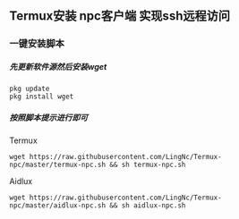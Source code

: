 ## Termux安装 npc客户端 实现ssh远程访问
### 一键安装脚本
##### 先更新软件源然后安装wget
```shell
pkg update
pkg install wget
```
##### 按照脚本提示进行即可
Termux
```shell
wget https://raw.githubusercontent.com/LingNc/Termux-npc/master/termux-npc.sh && sh termux-npc.sh
```
Aidlux
```shell
wget https://raw.githubusercontent.com/LingNc/Termux-npc/master/aidlux-npc.sh && sh aidlux-npc.sh
```